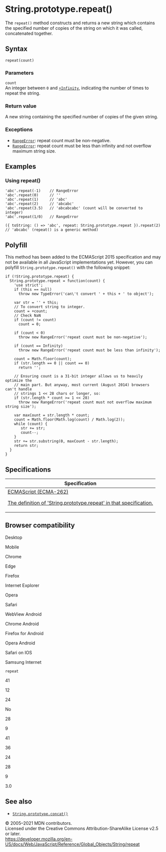 # String.prototype.repeat()

The `repeat()` method constructs and returns a new string which contains the specified number of copies of the string on which it was called, concatenated together.

## Syntax

    repeat(count)

### Parameters

`count`  
An integer between `0` and [`+Infinity`](../number/positive_infinity), indicating the number of times to repeat the string.

### Return value

A new string containing the specified number of copies of the given string.

### Exceptions

-   [`RangeError`](../../errors/negative_repetition_count): repeat count must be non-negative.
-   [`RangeError`](../../errors/resulting_string_too_large): repeat count must be less than infinity and not overflow maximum string size.

## Examples

### Using repeat()

    'abc'.repeat(-1)    // RangeError
    'abc'.repeat(0)     // ''
    'abc'.repeat(1)     // 'abc'
    'abc'.repeat(2)     // 'abcabc'
    'abc'.repeat(3.5)   // 'abcabcabc' (count will be converted to integer)
    'abc'.repeat(1/0)   // RangeError

    ({ toString: () => 'abc', repeat: String.prototype.repeat }).repeat(2)
    // 'abcabc' (repeat() is a generic method)

## Polyfill

This method has been added to the ECMAScript 2015 specification and may not be available in all JavaScript implementations yet. However, you can polyfill `String.prototype.repeat()` with the following snippet:

    if (!String.prototype.repeat) {
      String.prototype.repeat = function(count) {
        'use strict';
        if (this == null)
          throw new TypeError('can\'t convert ' + this + ' to object');

        var str = '' + this;
        // To convert string to integer.
        count = +count;
        // Check NaN
        if (count != count)
          count = 0;

        if (count < 0)
          throw new RangeError('repeat count must be non-negative');

        if (count == Infinity)
          throw new RangeError('repeat count must be less than infinity');

        count = Math.floor(count);
        if (str.length == 0 || count == 0)
          return '';

        // Ensuring count is a 31-bit integer allows us to heavily optimize the
        // main part. But anyway, most current (August 2014) browsers can't handle
        // strings 1 << 28 chars or longer, so:
        if (str.length * count >= 1 << 28)
          throw new RangeError('repeat count must not overflow maximum string size');

        var maxCount = str.length * count;
        count = Math.floor(Math.log(count) / Math.log(2));
        while (count) {
           str += str;
           count--;
        }
        str += str.substring(0, maxCount - str.length);
        return str;
      }
    }

## Specifications

<table><thead><tr class="header"><th>Specification</th></tr></thead><tbody><tr class="odd"><td><a href="https://tc39.es/ecma262/#sec-string.prototype.repeat">ECMAScript (ECMA-262) 
<br/>

<span class="small">The definition of 'String.prototype.repeat' in that specification.</span></a></td></tr></tbody></table>

## Browser compatibility

Desktop

Mobile

Chrome

Edge

Firefox

Internet Explorer

Opera

Safari

WebView Android

Chrome Android

Firefox for Android

Opera Android

Safari on IOS

Samsung Internet

`repeat`

41

12

24

No

28

9

41

36

24

28

9

3.0

## See also

-   [`String.prototype.concat()`](concat)

© 2005–2021 MDN contributors.  
Licensed under the Creative Commons Attribution-ShareAlike License v2.5 or later.  
<a href="https://developer.mozilla.org/en-US/docs/Web/JavaScript/Reference/Global_Objects/String/repeat" class="_attribution-link">https://developer.mozilla.org/en-US/docs/Web/JavaScript/Reference/Global_Objects/String/repeat</a>

